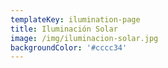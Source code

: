 ```yaml
---
templateKey: ilumination-page
title: Iluminación Solar
image: /img/iluminacion-solar.jpg
backgroundColor: '#cccc34'
---
```


